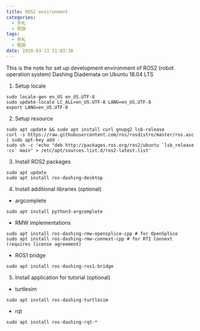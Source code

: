 ```yaml
---
title: ROS2 environment
categories:
  - 手札
  - 程設
tags:
  - 手札
  - 程設
date: 2020-03-13 11:03:38
---
```

This is the note for set up development environment of ROS2 (robot operation system) Dashing Diademata on Ubuntu 18.04 LTS

1. Setup locale
```
sudo locale-gen en_US en_US.UTF-8
sudo update-locale LC_ALL=en_US.UTF-8 LANG=en_US.UTF-8
export LANG=en_US.UTF-8
```

2. Setup resource
```
sudo apt update && sudo apt install curl gnupg2 lsb-release
curl -s https://raw.githubusercontent.com/ros/rosdistro/master/ros.asc | sudo apt-key add -
sudo sh -c 'echo "deb http://packages.ros.org/ros2/ubuntu `lsb_release -cs` main" > /etc/apt/sources.list.d/ros2-latest.list'
```

3. Install ROS2 packages
```
sudo apt update
sudo apt install ros-dashing-desktop
```

4. Install additional libraries (optional)

- argcomplete
```
sudo apt install python3-argcomplete
```

- RMW implementations
```
sudo apt install ros-dashing-rmw-opensplice-cpp # for OpenSplice
sudo apt install ros-dashing-rmw-connext-cpp # for RTI Connext (requires license agreement)
```

- ROS1 bridge
```
sudo apt install ros-dashing-ros1-bridge
```

5. Install application for tutorial (optional)

- turtlesim
```
sudo apt install ros-dashing-turtlesim
```

- rqt
```
sudo apt install ros-dashing-rqt-*
```
